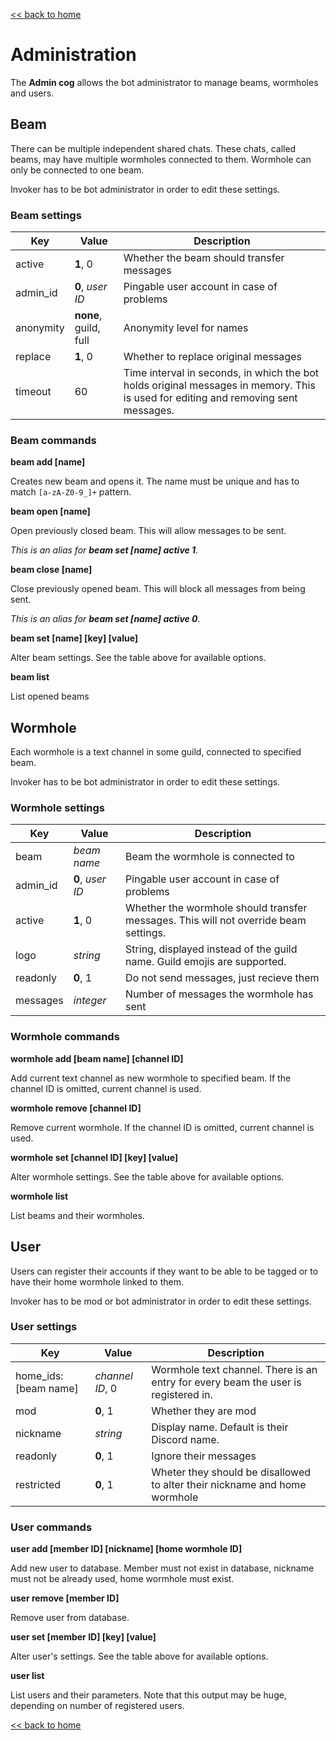 [<< back to home](index.md)

# Administration

The **Admin cog** allows the bot administrator to manage beams, wormholes and users.

## Beam

There can be multiple independent shared chats. These chats, called beams, may have multiple wormholes connected to them. Wormhole can only be connected to one beam.

Invoker has to be bot administrator in order to edit these settings.

### Beam settings

| Key       | Value            | Description                               |
|-----------|------------------|-------------------------------------------|
| active    | **1**, 0         | Whether the beam should transfer messages |
| admin_id  | **0**, _user ID_ | Pingable user account in case of problems |
| anonymity | **none**, guild, full | Anonymity level for names            |
| replace   | **1**, 0         | Whether to replace original messages      |
| timeout   | 60               | Time interval in seconds, in which the bot holds original messages in memory. This is used for editing and removing sent messages. |

### Beam commands

**beam add [name]**

Creates new beam and opens it. The name must be unique and has to match `[a-zA-Z0-9_]+` pattern.

**beam open [name]**

Open previously closed beam. This will allow messages to be sent.

_This is an alias for **beam set [name] active 1**._

**beam close [name]**

Close previously opened beam. This will block all messages from being sent.

_This is an alias for **beam set [name] active 0**._

**beam set [name] [key] [value]**

Alter beam settings. See the table above for available options.

**beam list**

List opened beams

## Wormhole

Each wormhole is a text channel in some guild, connected to specified beam.

Invoker has to be bot administrator in order to edit these settings.

### Wormhole settings

| Key       | Value            | Description                               |
|-----------|------------------|-------------------------------------------|
| beam      | _beam name_      | Beam the wormhole is connected to         |
| admin_id  | **0**, _user ID_ | Pingable user account in case of problems |
| active    | **1**, 0         | Whether the wormhole should transfer messages. This will not override beam settings. |
| logo      | _string_         | String, displayed instead of the guild name. Guild emojis are supported. |
| readonly  | **0**, 1         | Do not send messages, just recieve them   |
| messages  | _integer_        | Number of messages the wormhole has sent  |

### Wormhole commands

**wormhole add [beam name] [channel ID]**

Add current text channel as new wormhole to specified beam. If the channel ID is omitted, current channel is used.

**wormhole remove [channel ID]**

Remove current wormhole. If the channel ID is omitted, current channel is used.

**wormhole set [channel ID] [key] [value]**

Alter wormhole settings. See the table above for available options.

**wormhole list**

List beams and their wormholes.


## User

Users can register their accounts if they want to be able to be tagged or to have their home wormhole linked to them.

Invoker has to be mod or bot administrator in order to edit these settings.

### User settings

| Key                  | Value           | Description                                  |
|----------------------|-----------------|----------------------------------------------|
| home_ids:[beam name] | _channel ID_, 0 | Wormhole text channel. There is an entry for every beam the user is registered in. |
| mod                  | **0**, 1        | Whether they are mod                         |
| nickname             | _string_        | Display name. Default is their Discord name. |
| readonly             | **0**, 1        | Ignore their messages                        |
| restricted           | **0**, 1        | Wheter they should be disallowed to alter their nickname and home wormhole |

### User commands

**user add [member ID] [nickname] [home wormhole ID]**

Add new user to database. Member must not exist in database, nickname must not be already used, home wormhole must exist.

**user remove [member ID]**

Remove user from database.

**user set [member ID] [key] [value]**

Alter user's settings. See the table above for available options.

**user list**

List users and their parameters. Note that this output may be huge, depending on number of registered users.

[<< back to home](index.md)
